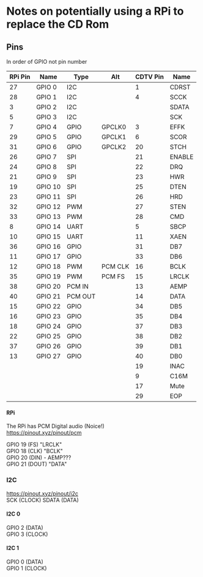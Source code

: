 # Notes on potentially using a RPi to replace the CD Rom

## Pins

In order of GPIO not pin number 

| RPi Pin | Name | Type | Alt | CDTV Pin | Name |
| --- | --- | --- | --- | --- | --- |
| 27 | GPIO 0 | I2C |  | 1 | CDRST |
| 28 | GPIO 1 | I2C |  | 4 | SCCK |
| 3 | GPIO 2 | I2C |  |  | SDATA |
| 5 | GPIO 3 | I2C |  |  | SCK |
| 7 | GPIO 4 | GPIO | GPCLK0 | 3 | EFFK |
| 29 | GPIO 5 | GPIO | GPCLK1 | 6 | SCOR |
| 31 | GPIO 6 | GPIO | GPCLK2 | 20 | STCH |
| 26 | GPIO 7 | SPI |  | 21 | ENABLE |
| 24 | GPIO 8 | SPI |  | 22 | DRQ |
| 21 | GPIO 9 | SPI |  | 23 | HWR |
| 19 | GPIO 10 | SPI |  | 25 | DTEN |
| 23 | GPIO 11 | SPI |  | 26 | HRD |
| 32 | GPIO 12 | PWM |  | 27 | STEN |
| 33 | GPIO 13 | PWM |  | 28 | CMD |
| 8 | GPIO 14 | UART |  | 5 | SBCP |
| 10 | GPIO 15 | UART |  | 11 | XAEN |
| 36 | GPIO 16 | GPIO |  | 31 | DB7 |
| 11 | GPIO 17 | GPIO |  | 33 | DB6 |
| 12 | GPIO 18 | PWM | PCM CLK | 16 | BCLK |
| 35 | GPIO 19 | PWM | PCM FS | 15 | LRCLK |
| 38 | GPIO 20 | PCM IN |  | 13 | AEMP |
| 40 | GPIO 21 | PCM OUT |  | 14 | DATA |
| 15 | GPIO 22 | GPIO |  | 34 | DB5 |
| 16 | GPIO 23 | GPIO |  | 35 | DB4 |
| 18 | GPIO 24 | GPIO |  | 37 | DB3 |
| 22 | GPIO 25 | GPIO |  | 38 | DB2 |
| 37 | GPIO 26 | GPIO |  | 39 | DB1 |
| 13 | GPIO 27 | GPIO |  | 40 | DB0 |
|  |  |  |  | 19 | INAC |
|  |  |  |  | 9 | C16M |
|  |  |  |  | 17 | Mute |
|  |  |  |  | 29 | EOP |

#### RPi
The RPi has PCM Digital audio (Noice!)  
https://pinout.xyz/pinout/pcm  

GPIO 19 (FS) "LRCLK"  
GPIO 18 (CLK) "BCLK"  
GPIO 20 (DIN) - AEMP???  
GPIO 21 (DOUT) "DATA"  

### I2C
https://pinout.xyz/pinout/i2c  
SCK (CLOCK)
SDATA (DATA)

#### I2C 0
GPIO 2 (DATA)  
GPIO 3 (CLOCK)  

#### I2C 1
GPIO 0 (DATA)  
GPIO 1 (CLOCK)  

